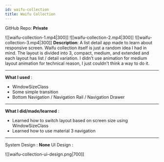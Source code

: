 ```yaml
---
id: waifu-collection
title: Waifu Collection
---
```

GitHub Repo: **Private**

![[waifu-collection-1.mp4|300]]
![[waifu-collection-2.mp4|300]]
![[waifu-collection-3.mp4|300]]
**Description**: A list detail app made to learn about responsive screen. Waifu collection itself is just a random idea I had in mind. The layout is divided into 3, compact, medium, and extended and each layout has list / detail variation. I didn't use animation for medium layout animation for technical reason, I just couldn't think a way to do it.

---
**What I used** :
- WindowSizeClass
- Some simple transition
- Bottom Navigation / Navigation Rail / Navigation Drawer
---
**What I did/made/learned** :
- Learned how to switch layout based on screen size using WindowSizeClass
- Learned how to use material 3 navigation
---
System Design : **None**
UI Design :

![[waifu-collection-ui-design.png|700]]